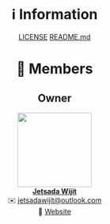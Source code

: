 <div align="center">

# ℹ️ Information

[LICENSE](https://github.com/MCEngine/.github/blob/master/premium/LICENSE)
[README.md](https://github.com/MCEngine/.github/blob/master/premium/README.md)

# 👥 Members

## Owner

[<img src="https://imgur.com/SyqKl13.png" width="150" height="150"><br>
**Jetsada Wijit**](https://github.com/JetsadaWijit)  
✉️ jetsadawijit@outlook.com  
🔗 [Website](https://jetsadawijit.github.io)

</div>
